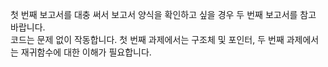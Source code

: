 첫 번째 보고서를 대충 써서 보고서 양식을 확인하고 싶을 경우 두 번째 보고서를 참고 바랍니다. <br/>
코드는 문제 없이 작동합니다. 첫 번째 과제에서는 구조체 및 포인터, 두 번째 과제에서는 재귀함수에 대한 이해가 필요합니다.
